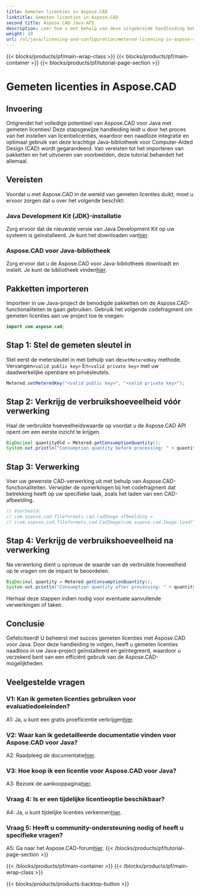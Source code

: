 ```yaml
---
title: Gemeten licenties in Aspose.CAD
linktitle: Gemeten licenties in Aspose.CAD
second_title: Aspose.CAD Java-API
description: Leer hoe u met behulp van deze uitgebreide handleiding beheerde licentieverlening in Aspose.CAD voor Java onder de knie krijgt. Optimaliseer uw CAD-verwerking voor efficiëntie en kosteneffectiviteit.
weight: 10
url: /nl/java/licensing-and-configuration/metered-licensing-in-aspose-cad/
---
```


{{< blocks/products/pf/main-wrap-class >}}
{{< blocks/products/pf/main-container >}}
{{< blocks/products/pf/tutorial-page-section >}}

# Gemeten licenties in Aspose.CAD

## Invoering

Ontgrendel het volledige potentieel van Aspose.CAD voor Java met gemeten licenties! Deze stapsgewijze handleiding leidt u door het proces van het instellen van licentielicenties, waardoor een naadloze integratie en optimaal gebruik van deze krachtige Java-bibliotheek voor Computer-Aided Design (CAD) wordt gegarandeerd. Van vereisten tot het importeren van pakketten en het uitvoeren van voorbeelden, deze tutorial behandelt het allemaal.

## Vereisten

Voordat u met Aspose.CAD in de wereld van gemeten licenties duikt, moet u ervoor zorgen dat u over het volgende beschikt:

### Java Development Kit (JDK)-installatie

 Zorg ervoor dat de nieuwste versie van Java Development Kit op uw systeem is geïnstalleerd. Je kunt het downloaden van[hier](https://www.oracle.com/java/technologies/javase-downloads.html).

### Aspose.CAD voor Java-bibliotheek

 Zorg ervoor dat u de Aspose.CAD voor Java-bibliotheek downloadt en instelt. Je kunt de bibliotheek vinden[hier](https://releases.aspose.com/cad/java/).

## Pakketten importeren

Importeer in uw Java-project de benodigde pakketten om de Aspose.CAD-functionaliteiten te gaan gebruiken. Gebruik het volgende codefragment om gemeten licenties aan uw project toe te voegen:

```java
import com.aspose.cad;
```

## Stap 1: Stel de gemeten sleutel in

 Stel eerst de metersleutel in met behulp van de`setMeteredKey` methode. Vervangen`<valid public key>` En`<valid private key>` met uw daadwerkelijke openbare en privésleutels.

```java
Metered.setMeteredKey("<valid public key>", "<valid private key>");
```

## Stap 2: Verkrijg de verbruikshoeveelheid vóór verwerking

Haal de verbruikte hoeveelheidswaarde op voordat u de Aspose.CAD API opent om een eerste inzicht te krijgen.

```java
BigDecimal quantityOld = Metered.getConsumptionQuantity();
System.out.println("Consumption quantity before processing: " + quantityOld);
```

## Stap 3: Verwerking

Voer uw gewenste CAD-verwerking uit met behulp van Aspose.CAD-functionaliteiten. Verwijder de opmerkingen bij het codefragment dat betrekking heeft op uw specifieke taak, zoals het laden van een CAD-afbeelding.

```java
// Voorbeeld:
// com.aspose.cad.fileformats.cad.CadImage afbeelding =
// (com.aspose.cad.fileformats.cad.CadImage)com.aspose.cad.Image.load("BlockRefDgn.dwg");
```

## Stap 4: Verkrijg de verbruikshoeveelheid na verwerking

Na verwerking dient u opnieuw de waarde van de verbruikte hoeveelheid op te vragen om de impact te beoordelen.

```java
BigDecimal quantity = Metered.getConsumptionQuantity();
System.out.println("Consumption quantity after processing: " + quantity);
```

Herhaal deze stappen indien nodig voor eventuele aanvullende verwerkingen of taken.

## Conclusie

Gefeliciteerd! U beheerst met succes gemeten licenties met Aspose.CAD voor Java. Door deze handleiding te volgen, heeft u gemeten licenties naadloos in uw Java-project geïnstalleerd en geïntegreerd, waardoor u verzekerd bent van een efficiënt gebruik van de Aspose.CAD-mogelijkheden.

## Veelgestelde vragen

### V1: Kan ik gemeten licenties gebruiken voor evaluatiedoeleinden?

 A1: Ja, u kunt een gratis proeflicentie verkrijgen[hier](https://releases.aspose.com/).

### V2: Waar kan ik gedetailleerde documentatie vinden voor Aspose.CAD voor Java?

 A2: Raadpleeg de documentatie[hier](https://reference.aspose.com/cad/java/).

### V3: Hoe koop ik een licentie voor Aspose.CAD voor Java?

 A3: Bezoek de aankooppagina[hier](https://purchase.aspose.com/buy).

### Vraag 4: Is er een tijdelijke licentieoptie beschikbaar?

 A4: Ja, u kunt tijdelijke licenties verkennen[hier](https://purchase.aspose.com/temporary-license/).

### Vraag 5: Heeft u community-ondersteuning nodig of heeft u specifieke vragen?

 A5: Ga naar het Aspose.CAD-forum[hier](https://forum.aspose.com/c/cad/19).
{{< /blocks/products/pf/tutorial-page-section >}}

{{< /blocks/products/pf/main-container >}}
{{< /blocks/products/pf/main-wrap-class >}}

{{< blocks/products/products-backtop-button >}}
